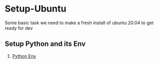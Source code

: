 # Setup-Ubuntu

Some basic task we need to make a fresh install of ubuntu 20.04 to get ready for dev

## Setup Python and its Env

1. [Python Env](PythonDev/PythonEnv.md)

